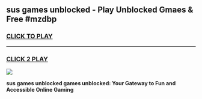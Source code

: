 
## sus games unblocked - Play Unblocked Gmaes & Free #mzdbp
<h3>
<a href="https://news.freeplayer.one?title=sus_games_unblocked&ref=03M">CLICK TO PLAY</a></h3>
<hr>

<h3>
<a href="https://news.freeplayer.one?title=sus_games_unblocked&ref=03M">CLICK 2 PLAY</a>
  
</h3>

<a href="https://news.freeplayer.one?title=sus_games_unblocked&ref=03M"><img src="https://clearcache.store/games.png"></a>


**sus games unblocked games unblocked: Your Gateway to Fun and Accessible Online Gaming**
